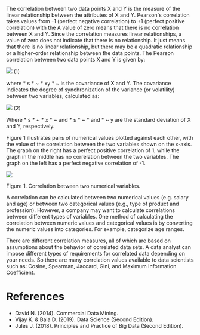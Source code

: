 The correlation between two data points X and Y is the measure of the linear relationship between the attributes of X and Y. Pearson's correlation takes values from -1 (perfect negative correlation) to +1 (perfect positive correlation) with the A value of zero means that there is no correlation between X and Y. Since the correlation measures linear relationships, a value of zero does not indicate that there is no relationship. It just means that there is no linear relationship, but there may be a quadratic relationship or a higher-order relationship between the data points. The Pearson correlation between two data points X and Y is given by:

![](Pearson-Correlation-Figure-1) (1)

where * s * ~ * xy * ~ is the covariance of X and Y. The covariance indicates the degree of synchronization of the variance (or volatility) between two variables, calculated as:

![](Pearson-Correlation-Figure-2) (2)

Where * s * ~ * x * ~ and * s * ~ * and * ~ y are the standard deviation of X and Y, respectively.

Figure 1 illustrates pairs of numerical values plotted against each other, with the value of the correlation between the two variables shown on the x-axis. The graph on the right has a perfect positive correlation of 1, while the graph in the middle has no correlation between the two variables. The graph on the left has a perfect negative correlation of -1.

![](Pearson-Correlation-Figure-3)

Figure 1. Correlation between two numerical variables.

A correlation can be calculated between two numerical values (e.g. salary and age) or between two categorical values (e.g., type of product and profession). However, a company may want to calculate correlations between different types of variables. One method of calculating the correlation between numeric values and categorical values is by converting the numeric values into categories. For example, categorize age ranges.

There are different correlation measures, all of which are based on assumptions about the behavior of correlated data sets. A data analyst can impose different types of requirements for correlated data depending on your needs. So there are many correlation values available to data scientists such as: Cosine, Spearman, Jaccard, Gini, and Maximum Information Coefficient.

# References
- David N. (2014). Commercial Data Mining.
- Vijay K. & Bala D. (2019). Data Science (Second Edition).
- Jules J. (2018). Principles and Practice of Big Data (Second Edition).